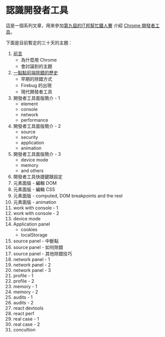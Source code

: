 
# 認識開發者工具
這是一個系列文章，用來參加[第九屆的IT邦幫忙鐵人賽](https://ithelp.ithome.com.tw/ironman) 介紹 [Chrome 開發者工具](https://developer.chrome.com/devtools)。


下面是目前暫定的三十天的主題：
1. [前言](day-1.md)
    - 為什麼用 Chrome
    - 會討論到的主題
2. [一點點前端除錯的歷史](day-2.md)
    - 早期的除錯方式
    - Firebug 的出現
    - 現代開發者工具
3. 開發者工具面版簡介 - 1
   - element
   - console
   - network
   - performance
4. 開發者工具面版簡介 - 2
   - source
   - security
   - application
   - animation
5. 開發者工具面版簡介 - 3
   - device mode
   - memory
   - and others
5. 開發者工具快捷鍵跟設定
6. 元素面版 - 編輯 DOM
7. 元素面版 - 編輯 CSS
8. 元素面版 - computed, DOM breakpoints and the rest
9. 元素面版 - animation
10. work with console - 1
11. work with console - 2
12. device mode
13. Application panel
    - cookies
    - localStorage
14. source panel - 中斷點
15. source panel - 如何除錯
16. source panel - 其他除錯技巧
17. network panel - 1
18. network panel - 2
19. network panel - 3
20. profile - 1
21. profile - 2
22. memory - 1
23. memory - 2
24. audits - 1
25. audits - 2
26. react devtools
27. react perf
28. real case - 1
29. real case - 2
30. concultion
